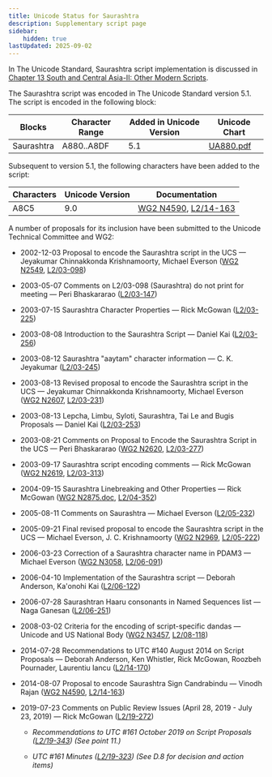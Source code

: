 ```yaml
---
title: Unicode Status for Saurashtra
description: Supplementary script page
sidebar:
    hidden: true
lastUpdated: 2025-09-02
---
```


In The Unicode Standard, Saurashtra script implementation is discussed in [Chapter 13 South and Central Asia-II: Other Modern Scripts](http://www.unicode.org/versions/latest/ch13.pdf).

[comment]: # (end of intro)

[comment]: # (start of blocks)

The Saurashtra script was encoded in The Unicode Standard version 5.1. The script is encoded in the following block:

| Blocks | Character Range | Added in Unicode Version | Unicode Chart |
| ------ | --------------- | ------------------------ | ------------- |
| Saurashtra | A880..A8DF | 5.1 | [UA880.pdf](http://www.unicode.org/charts/PDF/UA880.pdf) |

[comment]: # (end of blocks)

[comment]: # (start of chars)

Subsequent to version 5.1, the following characters have been added to the script:

| Characters | Unicode Version | Documentation |
| ---------- | --------------- | ------------- |
| A8C5 |  9.0  | [WG2 N4590](https://www.unicode.org/wg2/docs/n4590.pdf), [L2/14-163](http://www.unicode.org/cgi-bin/GetMatchingDocs.pl?L2/14-163) |

[comment]: # (end of chars)

[comment]: # (start of rest)

A number of proposals for its inclusion have been submitted to the Unicode Technical Committee and WG2:

- 2002-12-03 Proposal to encode the Saurashtra script in the UCS — Jeyakumar Chinnakkonda Krishnamoorty, Michael Everson ([WG2 N2549](https://www.unicode.org/wg2/docs/n2549.pdf), [L2/03-098](http://www.unicode.org/cgi-bin/GetMatchingDocs.pl?L2/03-098))

- 2003-05-07 Comments on L2/03-098 (Saurashtra) do not print for meeting — Peri Bhaskararao ([L2/03-147](http://www.unicode.org/cgi-bin/GetMatchingDocs.pl?L2/03-147))

- 2003-07-15 Saurashtra Character Properties — Rick McGowan ([L2/03-225](http://www.unicode.org/cgi-bin/GetMatchingDocs.pl?L2/03-225))

- 2003-08-08 Introduction to the Saurashtra Script — Daniel Kai ([L2/03-256](http://www.unicode.org/cgi-bin/GetMatchingDocs.pl?L2/03-256))

- 2003-08-12 Saurashtra "aaytam" character information — C. K. Jeyakumar ([L2/03-245](http://www.unicode.org/cgi-bin/GetMatchingDocs.pl?L2/03-245))

- 2003-08-13 Revised proposal to encode the Saurashtra script in the UCS — Jeyakumar Chinnakkonda Krishnamoorty, Michael Everson ([WG2 N2607](https://www.unicode.org/wg2/docs/n2607.pdf), [L2/03-231](http://www.unicode.org/cgi-bin/GetMatchingDocs.pl?L2/03-231))

- 2003-08-13 Lepcha, Limbu, Syloti, Saurashtra, Tai Le and Bugis Proposals — Daniel Kai ([L2/03-253](http://www.unicode.org/cgi-bin/GetMatchingDocs.pl?L2/03-253))

- 2003-08-21 Comments on Proposal to Encode the Saurashtra Script in the UCS — Peri Bhaskararao ([WG2 N2620](https://www.unicode.org/wg2/docs/n2620.pdf), [L2/03-277](http://www.unicode.org/cgi-bin/GetMatchingDocs.pl?L2/03-277))

- 2003-09-17 Saurashtra script encoding comments — Rick McGowan ([WG2 N2619](https://www.unicode.org/wg2/docs/n2619.pdf), [L2/03-313](http://www.unicode.org/cgi-bin/GetMatchingDocs.pl?L2/03-313))

- 2004-09-15 Saurashtra Linebreaking and Other Properties — Rick McGowan ([WG2 N2875.doc](https://www.unicode.org/wg2/docs/n2875.doc), [L2/04-352](http://www.unicode.org/cgi-bin/GetMatchingDocs.pl?L2/04-352))

- 2005-08-11 Comments on Saurashtra — Michael Everson ([L2/05-232](http://www.unicode.org/cgi-bin/GetMatchingDocs.pl?L2/05-232))

- 2005-09-21 Final revised proposal to encode the Saurashtra script in the UCS — Michael Everson, J. C. Krishnamoorty ([WG2 N2969](https://www.unicode.org/wg2/docs/n2969.pdf), [L2/05-222](http://www.unicode.org/cgi-bin/GetMatchingDocs.pl?L2/05-222))

- 2006-03-23 Correction of a Saurashtra character name in PDAM3 — Michael Everson ([WG2 N3058](https://www.unicode.org/wg2/docs/n3058.pdf), [L2/06-091](http://www.unicode.org/cgi-bin/GetMatchingDocs.pl?L2/06-091))

- 2006-04-10 Implementation of the Saurashtra script — Deborah Anderson, Ka'onohi Kai ([L2/06-122](http://www.unicode.org/cgi-bin/GetMatchingDocs.pl?L2/06-122))

- 2006-07-28 Saurashtran Haaru consonants in Named Sequences list — Naga Ganesan ([L2/06-251](http://www.unicode.org/cgi-bin/GetMatchingDocs.pl?L2/06-251))

- 2008-03-02 Criteria for the encoding of script-specific dandas — Unicode and US National Body ([WG2 N3457](https://www.unicode.org/wg2/docs/n3457.pdf), [L2/08-118](http://www.unicode.org/cgi-bin/GetMatchingDocs.pl?L2/08-118))

- 2014-07-28 Recommendations to UTC #140 August 2014 on Script Proposals — Deborah Anderson, Ken Whistler, Rick McGowan, Roozbeh Pournader, Laurentiu Iancu ([L2/14-170](http://www.unicode.org/cgi-bin/GetMatchingDocs.pl?L2/14-170))

- 2014-08-07 Proposal to encode Saurashtra Sign Candrabindu — Vinodh Rajan ([WG2 N4590](https://www.unicode.org/wg2/docs/n4590.pdf), [L2/14-163](http://www.unicode.org/cgi-bin/GetMatchingDocs.pl?L2/14-163))

- 2019-07-23 Comments on Public Review Issues (April 28, 2019 - July 23, 2019) — Rick McGowan ([L2/19-272](http://www.unicode.org/cgi-bin/GetMatchingDocs.pl?L2/19-272))

  - _Recommendations to UTC #161 October 2019 on Script Proposals ([L2/19-343](http://www.unicode.org/L2/L2019/19343-script-adhoc-recs.pdf)) (See point 11.)_

  - _UTC #161 Minutes ([L2/19-323](https://www.unicode.org/L2/L2019/19323.htm)) (See D.8 for decision and action items)_
